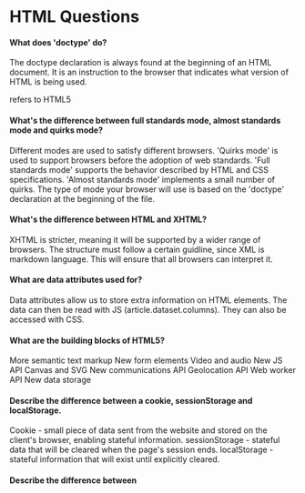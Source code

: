 # HTML Questions

#### What does 'doctype' do?
The doctype declaration is always found at the beginning of an HTML document. It is an instruction to the browser
that indicates what version of HTML is being used.
<!DOCTYPE html> refers to HTML5

#### What's the difference between full standards mode, almost standards mode and quirks mode?
Different modes are used to satisfy different browsers. 'Quirks mode' is used to support browsers before the adoption
of web standards. 'Full standards mode' supports the behavior described by HTML and CSS specifications. 'Almost standards
mode' implements a small number of quirks. The type of mode your browser will use is based on the 'doctype' declaration at the 
beginning of the file.

#### What's the difference between HTML and XHTML?
XHTML is stricter, meaning it will be supported by a wider range of browsers. The structure must follow a certain guidline,
since XML is  markdown language. This will ensure that all browsers can interpret it.

#### What are data attributes used for?
Data attributes allow us to store extra information on HTML elements. The data can then be read with JS (article.dataset.columns). They can also be accessed with CSS.

#### What are the building blocks of HTML5?
More semantic text markup
New form elements
Video and audio
New JS API
Canvas and SVG
New communications API
Geolocation API
Web worker API
New data storage

#### Describe the difference between a cookie, sessionStorage and localStorage.
Cookie - small piece of data sent from the website and stored on the client's browser, enabling stateful information.
sessionStorage - stateful data that will be cleared when the page's session ends.
localStorage - stateful information that will exist until explicitly cleared.

#### Describe the difference between <script>, <script async> and <script defer>.
'script' allows you to define client-side script. 'script async' means it will be executed asynchronously as soon as its available. 'script defer' means the script will not run until the rest of the page has finished loading.

#### Why put CSS links in the head?
This way the CSS will load before the page loads, meaning the user will see some styles while the page is loading, rather than a blank screen.

#### Why put scripts at the bottom of the body?
When the parse encounters a script tag, the parser will stop looking at the rest of the page until it has finished evaluation the rest of the page.

#### What is progressive rendering?
Techniques used to render content for display as quickly as possible. Really only useful know for unreliable mobile connections. Lazy loading will only load content when it comes into the browser's viewport. 

#### Why you would use a srcset attribute in an image tag? Explain the process the browser uses when evaluating the content of this attribute.
'srcset' defines a set of images we will allow the borwser to choose between, and what size each image is. The browser will look at the devices width, work out which media condition if the first to be true, look at the slot given to the media query, load the image referenced in 'srcset' that most closely mathces the chosen slot size.